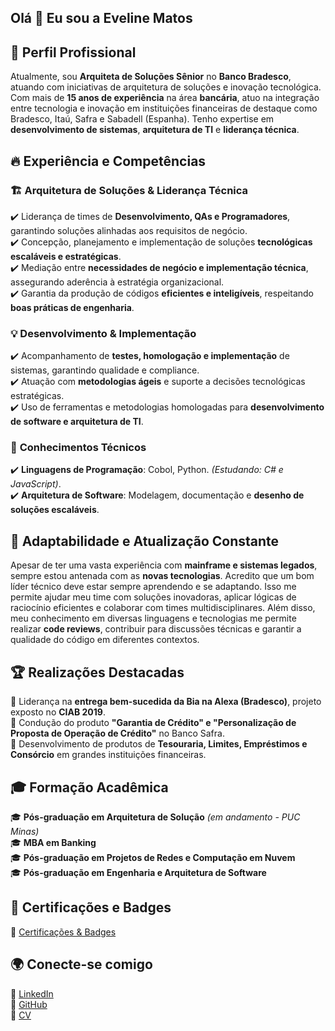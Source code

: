## Olá 👋 Eu sou a Eveline Matos

## 📌 Perfil Profissional  
Atualmente, sou **Arquiteta de Soluções Sênior** no **Banco Bradesco**, atuando com iniciativas de arquitetura de soluções e inovação tecnológica. Com mais de **15 anos de experiência** na área **bancária**, atuo na integração entre tecnologia e inovação em instituições financeiras de destaque como Bradesco, Itaú, Safra e Sabadell (Espanha). Tenho expertise em **desenvolvimento de sistemas**, **arquitetura de TI** e **liderança técnica**.

## 🔥 Experiência e Competências  

### 🏗️ **Arquitetura de Soluções & Liderança Técnica**  
✔️ Liderança de times de **Desenvolvimento, QAs e Programadores**, garantindo soluções alinhadas aos requisitos de negócio.  
✔️ Concepção, planejamento e implementação de soluções **tecnológicas escaláveis e estratégicas**.  
✔️ Mediação entre **necessidades de negócio e implementação técnica**, assegurando aderência à estratégia organizacional.  
✔️ Garantia da produção de códigos **eficientes e inteligíveis**, respeitando **boas práticas de engenharia**.  

### 💡 **Desenvolvimento & Implementação**  
✔️ Acompanhamento de **testes, homologação e implementação** de sistemas, garantindo qualidade e compliance.  
✔️ Atuação com **metodologias ágeis** e suporte a decisões tecnológicas estratégicas.  
✔️ Uso de ferramentas e metodologias homologadas para **desenvolvimento de software e arquitetura de TI**.  

### 🔧 **Conhecimentos Técnicos**  
✔️ **Linguagens de Programação**: Cobol, Python. *(Estudando: C# e JavaScript)*.  
✔️ **Arquitetura de Software**: Modelagem, documentação e **desenho de soluções escaláveis**.  

## 🎯 Adaptabilidade e Atualização Constante  
Apesar de ter uma vasta experiência com **mainframe e sistemas legados**, sempre estou antenada com as **novas tecnologias**. Acredito que um bom líder técnico deve estar sempre aprendendo e se adaptando. Isso me permite ajudar meu time com soluções inovadoras, aplicar lógicas de raciocínio eficientes e colaborar com times multidisciplinares. Além disso, meu conhecimento em diversas linguagens e tecnologias me permite realizar **code reviews**, contribuir para discussões técnicas e garantir a qualidade do código em diferentes contextos.  

## 🏆 **Realizações Destacadas**  
🔹 Liderança na **entrega bem-sucedida da Bia na Alexa (Bradesco)**, projeto exposto no **CIAB 2019**.  
🔹 Condução do produto **"Garantia de Crédito" e "Personalização de Proposta de Operação de Crédito"** no Banco Safra.  
🔹 Desenvolvimento de produtos de **Tesouraria, Limites, Empréstimos e Consórcio** em grandes instituições financeiras.  

## 🎓 **Formação Acadêmica**  
🎓 **Pós-graduação em Arquitetura de Solução** *(em andamento - PUC Minas)*  
🎓 **MBA em Banking**  
🎓 **Pós-graduação em Projetos de Redes e Computação em Nuvem**  
🎓 **Pós-graduação em Engenharia e Arquitetura de Software**  


## 📜 **Certificações e Badges**  
🔗 [Certificações & Badges](https://www.youracclaim.com/users/eveline-matos-silva.cbf61eb8/badges)  

## 🌍 Conecte-se comigo  
📌 [LinkedIn](https://www.linkedin.com/in/eveline-matos-silva-a2a18526/)  
📌 [GitHub](https://github.com/EvelineMatos)  
📌 [CV](https://evelinematos.github.io/Criando-Curriculo-Online-Com-HTML-GitHub-Pages/)  